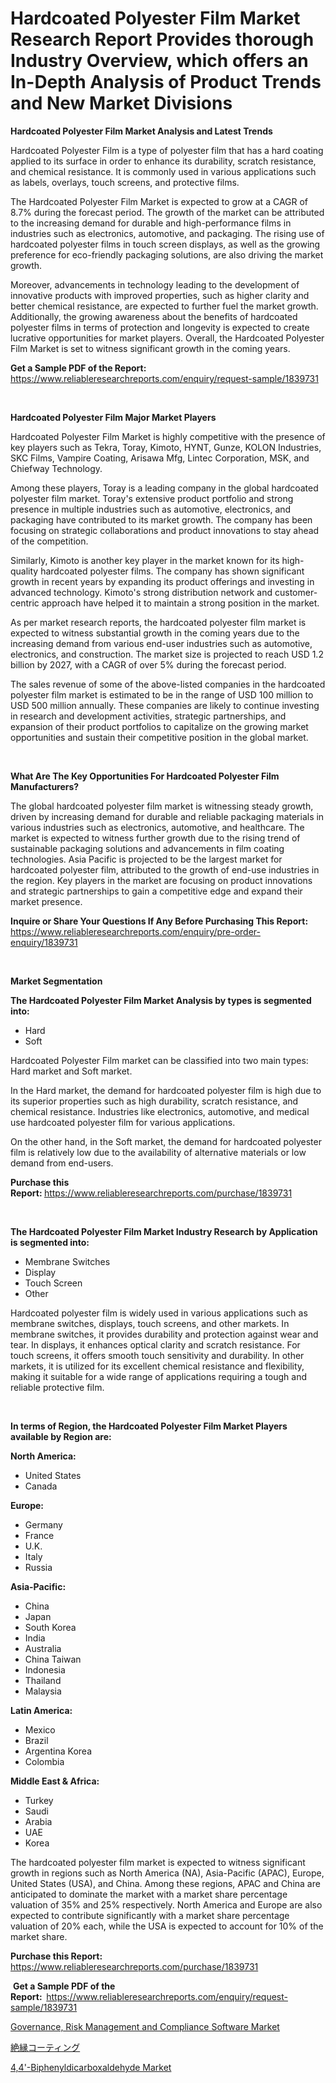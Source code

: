 <p><h1>Hardcoated Polyester Film Market Research Report Provides thorough Industry Overview, which offers an In-Depth Analysis of Product Trends and New Market Divisions</h1></p><p><strong>Hardcoated Polyester Film Market Analysis and Latest Trends</strong></p>
<p><p>Hardcoated Polyester Film is a type of polyester film that has a hard coating applied to its surface in order to enhance its durability, scratch resistance, and chemical resistance. It is commonly used in various applications such as labels, overlays, touch screens, and protective films.</p><p>The Hardcoated Polyester Film Market is expected to grow at a CAGR of 8.7% during the forecast period. The growth of the market can be attributed to the increasing demand for durable and high-performance films in industries such as electronics, automotive, and packaging. The rising use of hardcoated polyester films in touch screen displays, as well as the growing preference for eco-friendly packaging solutions, are also driving the market growth.</p><p>Moreover, advancements in technology leading to the development of innovative products with improved properties, such as higher clarity and better chemical resistance, are expected to further fuel the market growth. Additionally, the growing awareness about the benefits of hardcoated polyester films in terms of protection and longevity is expected to create lucrative opportunities for market players. Overall, the Hardcoated Polyester Film Market is set to witness significant growth in the coming years.</p></p>
<p><strong>Get a Sample PDF of the Report:&nbsp;</strong> <a href="https://www.reliableresearchreports.com/enquiry/request-sample/1839731">https://www.reliableresearchreports.com/enquiry/request-sample/1839731</a></p>
<p>&nbsp;</p>
<p><strong>Hardcoated Polyester Film Major Market Players</strong></p>
<p><p>Hardcoated Polyester Film Market is highly competitive with the presence of key players such as Tekra, Toray, Kimoto, HYNT, Gunze, KOLON Industries, SKC Films, Vampire Coating, Arisawa Mfg, Lintec Corporation, MSK, and Chiefway Technology.</p><p>Among these players, Toray is a leading company in the global hardcoated polyester film market. Toray's extensive product portfolio and strong presence in multiple industries such as automotive, electronics, and packaging have contributed to its market growth. The company has been focusing on strategic collaborations and product innovations to stay ahead of the competition.</p><p>Similarly, Kimoto is another key player in the market known for its high-quality hardcoated polyester films. The company has shown significant growth in recent years by expanding its product offerings and investing in advanced technology. Kimoto's strong distribution network and customer-centric approach have helped it to maintain a strong position in the market.</p><p>As per market research reports, the hardcoated polyester film market is expected to witness substantial growth in the coming years due to the increasing demand from various end-user industries such as automotive, electronics, and construction. The market size is projected to reach USD 1.2 billion by 2027, with a CAGR of over 5% during the forecast period.</p><p>The sales revenue of some of the above-listed companies in the hardcoated polyester film market is estimated to be in the range of USD 100 million to USD 500 million annually. These companies are likely to continue investing in research and development activities, strategic partnerships, and expansion of their product portfolios to capitalize on the growing market opportunities and sustain their competitive position in the global market.</p></p>
<p>&nbsp;</p>
<p><strong>What Are The Key Opportunities For Hardcoated Polyester Film Manufacturers?</strong></p>
<p><p>The global hardcoated polyester film market is witnessing steady growth, driven by increasing demand for durable and reliable packaging materials in various industries such as electronics, automotive, and healthcare. The market is expected to witness further growth due to the rising trend of sustainable packaging solutions and advancements in film coating technologies. Asia Pacific is projected to be the largest market for hardcoated polyester film, attributed to the growth of end-use industries in the region. Key players in the market are focusing on product innovations and strategic partnerships to gain a competitive edge and expand their market presence.</p></p>
<p><strong>Inquire or Share Your Questions If Any Before Purchasing This Report:</strong> <a href="https://www.reliableresearchreports.com/enquiry/pre-order-enquiry/1839731">https://www.reliableresearchreports.com/enquiry/pre-order-enquiry/1839731</a></p>
<p>&nbsp;</p>
<p><strong>Market Segmentation</strong></p>
<p><strong>The Hardcoated Polyester Film Market Analysis by types is segmented into:</strong></p>
<p><ul><li>Hard</li><li>Soft</li></ul></p>
<p><p>Hardcoated Polyester Film market can be classified into two main types: Hard market and Soft market. </p><p>In the Hard market, the demand for hardcoated polyester film is high due to its superior properties such as high durability, scratch resistance, and chemical resistance. Industries like electronics, automotive, and medical use hardcoated polyester film for various applications.</p><p>On the other hand, in the Soft market, the demand for hardcoated polyester film is relatively low due to the availability of alternative materials or low demand from end-users.</p></p>
<p><strong>Purchase this Report:&nbsp;</strong><a href="https://www.reliableresearchreports.com/purchase/1839731">https://www.reliableresearchreports.com/purchase/1839731</a></p>
<p>&nbsp;</p>
<p><strong>The Hardcoated Polyester Film Market Industry Research by Application is segmented into:</strong></p>
<p><ul><li>Membrane Switches</li><li>Display</li><li>Touch Screen</li><li>Other</li></ul></p>
<p><p>Hardcoated polyester film is widely used in various applications such as membrane switches, displays, touch screens, and other markets. In membrane switches, it provides durability and protection against wear and tear. In displays, it enhances optical clarity and scratch resistance. For touch screens, it offers smooth touch sensitivity and durability. In other markets, it is utilized for its excellent chemical resistance and flexibility, making it suitable for a wide range of applications requiring a tough and reliable protective film.</p></p>
<p>&nbsp;</p>
<p><strong>In terms of Region, the Hardcoated Polyester Film Market Players available by Region are:</strong></p>
<p>
    <p> <strong> North America: </strong>
        <ul>
            <li>United States</li>
            <li>Canada</li>
        </ul>
        </p> 
    <p> <strong> Europe: </strong>
        <ul>
            <li>Germany</li>
            <li>France</li>
            <li>U.K.</li>
            <li>Italy</li>
            <li>Russia</li>
        </ul>
        </p> 
    <p> <strong> Asia-Pacific: </strong>
        <ul>
            <li>China</li>
            <li>Japan</li>
            <li>South Korea</li>
            <li>India</li>
            <li>Australia</li>
            <li>China Taiwan</li>
            <li>Indonesia</li>
            <li>Thailand</li>
            <li>Malaysia</li>
        </ul>
        </p> 
    <p> <strong> Latin America: </strong>
        <ul>
            <li>Mexico</li>
            <li>Brazil</li>
            <li>Argentina Korea</li>
            <li>Colombia</li>
        </ul>
        </p> 
    <p> <strong> Middle East & Africa: </strong>
        <ul>
            <li>Turkey</li>
            <li>Saudi</li>
            <li>Arabia</li>
            <li>UAE</li>
            <li>Korea</li>
        </ul>
    </p>
    </p>
<p><p>The hardcoated polyester film market is expected to witness significant growth in regions such as North America (NA), Asia-Pacific (APAC), Europe, United States (USA), and China. Among these regions, APAC and China are anticipated to dominate the market with a market share percentage valuation of 35% and 25% respectively. North America and Europe are also expected to contribute significantly with a market share percentage valuation of 20% each, while the USA is expected to account for 10% of the market share.</p></p>
<p><strong>Purchase this Report: </strong><a href="https://www.reliableresearchreports.com/purchase/1839731">https://www.reliableresearchreports.com/purchase/1839731</a></p>
<p>&nbsp;<strong>Get a Sample PDF of the Report:&nbsp;&nbsp;</strong><a href="https://www.reliableresearchreports.com/enquiry/request-sample/1839731">https://www.reliableresearchreports.com/enquiry/request-sample/1839731</a></p>
<p><strong></strong></p>
<p><p><a href="https://view.publitas.com/reportprime-1/governance-risk-management-and-compliance-software-market-with-the-goal-of-estimating-the-market-size-and-future-growth-potential-of-various-market-segments-based-on-component-applications-end-user-and-region/">Governance, Risk Management and Compliance Software Market</a></p><p><a href="https://github.com/ppmazlotr77499/Market-Research-Report-List-1/blob/main/4558446192053.md">絶縁コーティング</a></p><p><a href="https://view.publitas.com/reportprime-1/44-biphenyldicarboxaldehyde-market-analysis-examines-its-scope-on-growth-opportunities-and-forecasted-trends-spanning-from-2024-to-2031/">4,4'-Biphenyldicarboxaldehyde Market</a></p></p>